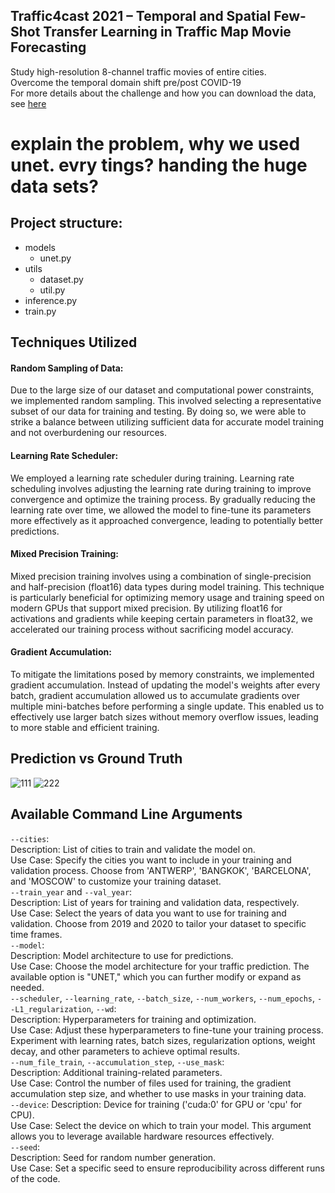 ## Traffic4cast 2021 – Temporal and Spatial Few-Shot Transfer Learning in Traffic Map Movie Forecasting
Study high-resolution 8-channel traffic movies of entire cities.  
Overcome the temporal domain shift pre/post COVID-19  
For more details about the challenge and how you can download the data, see [here](https://github.com/iarai/NeurIPS2021-traffic4cast)

# explain the problem, why we used unet. evry tings? handing the huge data sets?

## Project structure:
- models
    - unet.py
- utils
    - dataset.py
    - util.py
- inference.py
- train.py

## Techniques Utilized
#### Random Sampling of Data:  
Due to the large size of our dataset and computational power constraints, we implemented random sampling. This involved selecting a representative subset of our data for training and testing. By doing so, we were able to strike a balance between utilizing sufficient data for accurate model training and not overburdening our resources.

#### Learning Rate Scheduler:  
We employed a learning rate scheduler during training. Learning rate scheduling involves adjusting the learning rate during training to improve convergence and optimize the training process. By gradually reducing the learning rate over time, we allowed the model to fine-tune its parameters more effectively as it approached convergence, leading to potentially better predictions.

#### Mixed Precision Training:  
Mixed precision training involves using a combination of single-precision and half-precision (float16) data types during model training. This technique is particularly beneficial for optimizing memory usage and training speed on modern GPUs that support mixed precision. By utilizing float16 for activations and gradients while keeping certain parameters in float32, we accelerated our training process without sacrificing model accuracy.

#### Gradient Accumulation:  
To mitigate the limitations posed by memory constraints, we implemented gradient accumulation. Instead of updating the model's weights after every batch, gradient accumulation allowed us to accumulate gradients over multiple mini-batches before performing a single update. This enabled us to effectively use larger batch sizes without memory overflow issues, leading to more stable and efficient training.

## Prediction vs Ground Truth
![111](https://github.com/KianoushAmirpour/Short_Term_Traffic_Forcast/assets/112323618/fb2d7c72-d353-41d0-93fb-8bd65da09862) ![222](https://github.com/KianoushAmirpour/Short_Term_Traffic_Forcast/assets/112323618/737a8f67-4465-4377-a566-204ec2002a65)

## Available Command Line Arguments
`--cities`:  
Description: List of cities to train and validate the model on.  
Use Case: Specify the cities you want to include in your training and validation process. Choose from 'ANTWERP', 'BANGKOK', 'BARCELONA', and 'MOSCOW' to customize your training dataset.    
`--train_year` and `--val_year`:  
Description: List of years for training and validation data, respectively.  
Use Case: Select the years of data you want to use for training and validation. Choose from 2019 and 2020 to tailor your dataset to specific time frames.  
`--model`:  
Description: Model architecture to use for predictions.  
Use Case: Choose the model architecture for your traffic prediction. The available option is "UNET," which you can further modify or expand as needed.  
`--scheduler`, `--learning_rate`, `--batch_size`, `--num_workers`, `--num_epochs`, `--L1_regularization`, `--wd`:    
Description: Hyperparameters for training and optimization.  
Use Case: Adjust these hyperparameters to fine-tune your training process. Experiment with learning rates, batch sizes, regularization options, weight decay, and other parameters to achieve optimal results.  
`--num_file_train`, `--accumulation_step`, `--use_mask`:   
Description: Additional training-related parameters.  
Use Case: Control the number of files used for training, the gradient accumulation step size, and whether to use masks in your training data.  
`--device`: 
Description: Device for training ('cuda:0' for GPU or 'cpu' for CPU).  
Use Case: Select the device on which to train your model. This argument allows you to leverage available hardware resources effectively.  
`--seed`:  
Description: Seed for random number generation.  
Use Case: Set a specific seed to ensure reproducibility across different runs of the code.  



